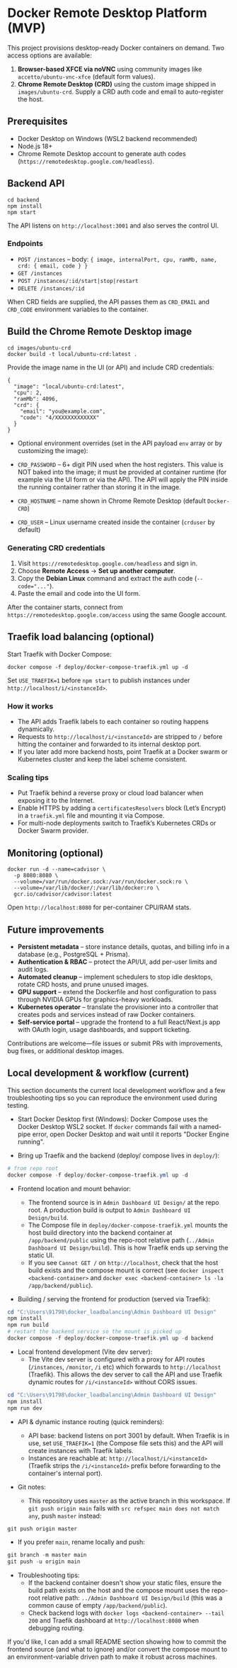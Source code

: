 # Docker Remote Desktop Platform (MVP)

This project provisions desktop-ready Docker containers on demand. Two access options are available:

1. **Browser-based XFCE via noVNC** using community images like `accetto/ubuntu-vnc-xfce` (default form values).
2. **Chrome Remote Desktop (CRD)** using the custom image shipped in `images/ubuntu-crd`. Supply a CRD auth code and email to auto-register the host.

## Prerequisites

- Docker Desktop on Windows (WSL2 backend recommended)
- Node.js 18+
- Chrome Remote Desktop account to generate auth codes (`https://remotedesktop.google.com/headless`).

## Backend API

```
cd backend
npm install
npm start
```

The API listens on `http://localhost:3001` and also serves the control UI.

### Endpoints

- `POST /instances` – body: `{ image, internalPort, cpu, ramMb, name, crd: { email, code } }`
- `GET /instances`
- `POST /instances/:id/start|stop|restart`
- `DELETE /instances/:id`

When CRD fields are supplied, the API passes them as `CRD_EMAIL` and `CRD_CODE` environment variables to the container.

## Build the Chrome Remote Desktop image

```
cd images/ubuntu-crd
docker build -t local/ubuntu-crd:latest .
```

Provide the image name in the UI (or API) and include CRD credentials:

```
{
  "image": "local/ubuntu-crd:latest",
  "cpu": 2,
  "ramMb": 4096,
  "crd": {
    "email": "you@example.com",
    "code": "4/XXXXXXXXXXXXX"
  }
}
```

- Optional environment overrides (set in the API payload `env` array or by customizing the image):

- `CRD_PASSWORD` – 6+ digit PIN used when the host registers. This value is NOT baked into the image; it must be provided at container runtime (for example via the UI form or via the API). The API will apply the PIN inside the running container rather than storing it in the image.
- `CRD_HOSTNAME` – name shown in Chrome Remote Desktop (default `Docker-CRD`)
- `CRD_USER` – Linux username created inside the container (`crduser` by default)

### Generating CRD credentials

1. Visit `https://remotedesktop.google.com/headless` and sign in.
2. Choose **Remote Access** → **Set up another computer**.
3. Copy the **Debian Linux** command and extract the auth code (`--code="..."`).
4. Paste the email and code into the UI form.

After the container starts, connect from `https://remotedesktop.google.com/access` using the same Google account.

## Traefik load balancing (optional)

Start Traefik with Docker Compose:

```
docker compose -f deploy/docker-compose-traefik.yml up -d
```

Set `USE_TRAEFIK=1` before `npm start` to publish instances under `http://localhost/i/<instanceId>`.

### How it works

- The API adds Traefik labels to each container so routing happens dynamically.
- Requests to `http://localhost/i/<instanceId>` are stripped to `/` before hitting the container and forwarded to its internal desktop port.
- If you later add more backend hosts, point Traefik at a Docker swarm or Kubernetes cluster and keep the label scheme consistent.

### Scaling tips

- Put Traefik behind a reverse proxy or cloud load balancer when exposing it to the Internet.
- Enable HTTPS by adding a `certificatesResolvers` block (Let’s Encrypt) in a `traefik.yml` file and mounting it via Compose.
- For multi-node deployments switch to Traefik’s Kubernetes CRDs or Docker Swarm provider.

## Monitoring (optional)

```
docker run -d --name=cadvisor \
  -p 8080:8080 \
  --volume=/var/run/docker.sock:/var/run/docker.sock:ro \
  --volume=/var/lib/docker/:/var/lib/docker:ro \
  gcr.io/cadvisor/cadvisor:latest
```

Open `http://localhost:8080` for per-container CPU/RAM stats.

## Future improvements

- **Persistent metadata** – store instance details, quotas, and billing info in a database (e.g., PostgreSQL + Prisma).
- **Authentication & RBAC** – protect the API/UI, add per-user limits and audit logs.
- **Automated cleanup** – implement schedulers to stop idle desktops, rotate CRD hosts, and prune unused images.
- **GPU support** – extend the Dockerfile and host configuration to pass through NVIDIA GPUs for graphics-heavy workloads.
- **Kubernetes operator** – translate the provisioner into a controller that creates pods and services instead of raw Docker containers.
- **Self-service portal** – upgrade the frontend to a full React/Next.js app with OAuth login, usage dashboards, and support ticketing.

Contributions are welcome—file issues or submit PRs with improvements, bug fixes, or additional desktop images.

## Local development & workflow (current)

This section documents the current local development workflow and a few troubleshooting tips so you can reproduce the environment used during testing.

- Start Docker Desktop first (Windows): Docker Compose uses the Docker Desktop WSL2 socket. If `docker` commands fail with a named-pipe error, open Docker Desktop and wait until it reports "Docker Engine running".

- Bring up Traefik and the backend (deploy/ compose lives in `deploy/`):

```powershell
# from repo root
docker compose -f deploy/docker-compose-traefik.yml up -d
```

- Frontend location and mount behavior:
  - The frontend source is in `Admin Dashboard UI Design/` at the repo root. A production build is output to `Admin Dashboard UI Design/build`.
  - The Compose file in `deploy/docker-compose-traefik.yml` mounts the host build directory into the backend container at `/app/backend/public` using the repo-root relative path (`../Admin Dashboard UI Design/build`). This is how Traefik ends up serving the static UI.
  - If you see `Cannot GET /` on `http://localhost`, check that the host build exists and the compose mount is correct (see `docker inspect <backend-container>` and `docker exec <backend-container> ls -la /app/backend/public`).

- Building / serving the frontend for production (served via Traefik):

```powershell
cd "C:\Users\91798\docker_loadbalancing\Admin Dashboard UI Design"
npm install
npm run build
# restart the backend service so the mount is picked up
docker compose -f deploy/docker-compose-traefik.yml up -d backend
```

- Local frontend development (Vite dev server):
  - The Vite dev server is configured with a proxy for API routes (`/instances`, `/monitor`, `/i` etc) which forwards to `http://localhost` (Traefik). This allows the dev server to call the API and use Traefik dynamic routes for `/i/<instanceId>` without CORS issues.

```powershell
cd "C:\Users\91798\docker_loadbalancing\Admin Dashboard UI Design"
npm install
npm run dev
```

- API & dynamic instance routing (quick reminders):
  - API base: backend listens on port 3001 by default. When Traefik is in use, set `USE_TRAEFIK=1` (the Compose file sets this) and the API will create instances with Traefik labels.
  - Instances are reachable at: `http://localhost/i/<instanceId>` (Traefik strips the `/i/<instanceId>` prefix before forwarding to the container's internal port).

- Git notes:
  - This repository uses `master` as the active branch in this workspace. If `git push origin main` fails with `src refspec main does not match any`, push `master` instead:

```powershell
git push origin master
```

  - If you prefer `main`, rename locally and push:

```powershell
git branch -m master main
git push -u origin main
```

- Troubleshooting tips:
  - If the backend container doesn't show your static files, ensure the build path exists on the host and the compose mount uses the repo-root relative path: `../Admin Dashboard UI Design/build` (this was a common cause of empty `/app/backend/public`).
  - Check backend logs with `docker logs <backend-container> --tail 200` and Traefik dashboard at `http://localhost:8080` when debugging routing.

If you'd like, I can add a small README section showing how to commit the frontend source (and what to ignore) and/or convert the compose mount to an environment-variable driven path to make it robust across machines.
